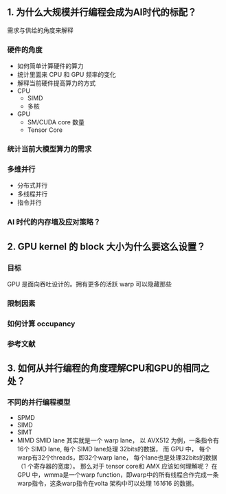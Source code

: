 ## 1. 为什么大规模并行编程会成为AI时代的标配？
需求与供给的角度来解释
### 硬件的角度
- 如何简单计算硬件的算力
- 统计里面来 CPU 和 GPU 频率的变化
- 解释当前硬件提高算力的方式
 - CPU
    -  SIMD
    -  多核
 - GPU
   - SM/CUDA core 数量
   - Tensor Core
### 统计当前大模型算力的需求

### 多维并行
 - 分布式并行
 - 多线程并行
 - 指令并行

### AI 时代的内存墙及应对策略？


## 2. GPU kernel 的 block 大小为什么要这么设置？
### 目标
GPU 是面向吞吐设计的。拥有更多的活跃 warp 可以隐藏那些
### 限制因素

### 如何计算 occupancy
### 参考文献   

## 3. 如何从并行编程的角度理解CPU和GPU的相同之处？
### 不同的并行编程模型
- SPMD
- SIMD
- SIMT 
- MIMD
SMID lane 其实就是一个 warp lane， 以 AVX512 为例，一条指令有 16个 SIMD lane, 每个 SIMD lane处理 32bits的数据， 而 GPU 中， 每个warp有32个threads，即32个warp lane， 每个lane也是处理32bits的数据（1 个寄存器的宽度）。 那么对于 tensor core和 AMX 应该如何理解呢？ 在 GPU 中，wmma是一个warp function，即warp中的所有线程合作完成一条warp指令，这条warp指令在volta 架构中可以处理 16*16*16 的数据。
